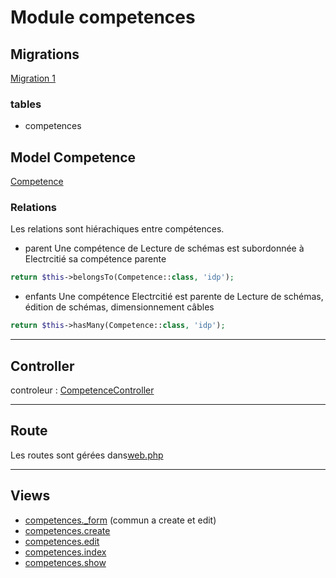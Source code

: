 # Module competences

## Migrations
[Migration 1](../../srcLaravel/database/migrations/2025_07_11_021151_create_competences_table.php)

### tables
- competences

## Model Competence
[Competence](../../srcLaravel/app/Models/Competence.php)

### Relations
Les relations sont hiérachiques entre compétences.


- parent
Une compétence de Lecture de schémas est subordonnée à Electrcitié sa compétence parente
```php
return $this->belongsTo(Competence::class, 'idp');
```
- enfants
Une compétence Electrcitié est parente de Lecture de schémas, édition de schémas, dimensionnement câbles
```php 
return $this->hasMany(Competence::class, 'idp');
```
---
## Controller
controleur : [CompetenceController](../../srcLaravel/app/Http/Controllers/CompetenceController.php)

---
## Route
Les routes sont gérées dans[web.php](../../srcLaravel/routes/web.php)

---
## Views
- [competences._form](../../srcLaravel/resources/views/competences/_form.blade.php)  (commun a create et edit)
- [competences.create](../../srcLaravel/resources/views/competences/create.blade.php)
- [competences.edit](../../srcLaravel/resources/views/competences/edit.blade.php)
- [competences.index](../../srcLaravel/resources/views/competences/index.blade.php)
- [competences.show](../../srcLaravel/resources/views/competences/show.blade.php)
